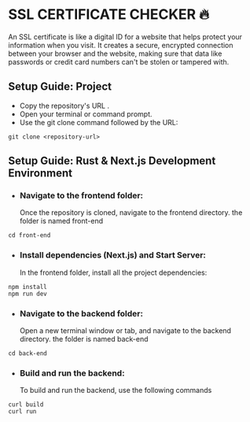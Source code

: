 # SSL CERTIFICATE CHECKER 🔥

An SSL certificate is like a digital ID for a website that helps protect your information when you visit. It creates a secure, encrypted connection between your browser and the website, making sure that data like passwords or credit card numbers can't be stolen or tampered with.

## Setup Guide: Project

- Copy the repository's URL .
- Open your terminal or command prompt.
- Use the git clone command followed by the URL:

```
git clone <repository-url>
```

## Setup Guide: Rust & Next.js Development Environment

- ### Navigate to the frontend folder:
  Once the repository is cloned, navigate to the frontend directory. the folder is named front-end

```
cd front-end
```

- ### Install dependencies (Next.js) and Start Server:
  In the frontend folder, install all the project dependencies:

```
npm install
npm run dev
```

- ### Navigate to the backend folder:
  Open a new terminal window or tab, and navigate to the backend directory. the folder is named back-end

```
cd back-end
```

- ### Build and run the backend:
  To build and run the backend, use the following commands

```
curl build
curl run
```
